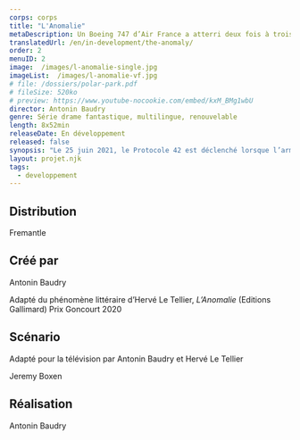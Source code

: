 ```yaml
---
corps: corps
title: "L'Anomalie"
metaDescription: Un Boeing 747 d’Air France a atterri deux fois à trois mois d’intervalle, avec à son bord le même équipage et les mêmes passagers, ce qui signifie que l’avion s’est tout simplement… dupliqué.
translatedUrl: /en/in-development/the-anomaly/
order: 2
menuID: 2
image:  /images/l-anomalie-single.jpg
imageList:  /images/l-anomalie-vf.jpg
# file: /dossiers/polar-park.pdf
# fileSize: 520ko
# preview: https://www.youtube-nocookie.com/embed/kxM_BMg1wbU
director: Antonin Baudry
genre: Série drame fantastique, multilingue, renouvelable​
length: 8x52min
releaseDate: En développement
released: false
synopsis: "Le 25 juin 2021, le Protocole 42 est déclenché lorsque l’armée américaine est informée qu’un Boeing 747 d’Air France a atterri deux fois à trois mois d’intervalle, avec à son bord le même équipage et les mêmes passagers, ce qui signifie que l’avion s’est tout simplement… dupliqué."
layout: projet.njk
tags:
  - developpement
---
```


<div class="grid-col">

## Distribution
Fremantle
​ 
## Créé par
Antonin Baudry

Adapté du phénomène littéraire d’Hervé Le Tellier, _L’Anomalie_ (Editions Gallimard) Prix Goncourt 2020
​ 
## Scénario
Adapté pour la télévision par Antonin Baudry et Hervé Le Tellier

Jeremy Boxen

## Réalisation
Antonin Baudry

</div>


<div class="grid-col">

</div>